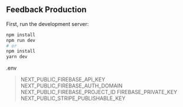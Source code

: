 ## Feedback Production

First, run the development server:

```bash
npm install
npm run dev
# or
npm install
yarn dev
```

.env
> NEXT_PUBLIC_FIREBASE_API_KEY
  NEXT_PUBLIC_FIREBASE_AUTH_DOMAIN
  NEXT_PUBLIC_FIREBASE_PROJECT_ID
  FIREBASE_PRIVATE_KEY
  NEXT_PUBLIC_STRIPE_PUBLISHABLE_KEY


